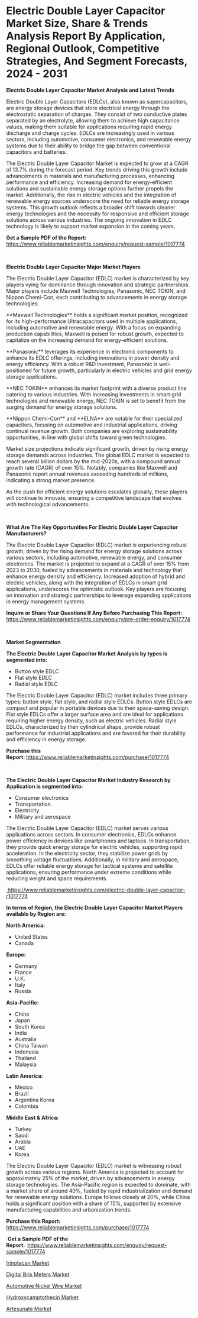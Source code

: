<p><h1>Electric Double Layer Capacitor Market Size, Share & Trends Analysis Report By Application, Regional Outlook, Competitive Strategies, And Segment Forecasts, 2024 - 2031</h1></p><p><strong>Electric Double Layer Capacitor Market Analysis and Latest Trends</strong></p>
<p><p>Electric Double Layer Capacitors (EDLCs), also known as supercapacitors, are energy storage devices that store electrical energy through the electrostatic separation of charges. They consist of two conductive plates separated by an electrolyte, allowing them to achieve high capacitance values, making them suitable for applications requiring rapid energy discharge and charge cycles. EDLCs are increasingly used in various sectors, including automotive, consumer electronics, and renewable energy systems due to their ability to bridge the gap between conventional capacitors and batteries.</p><p>The Electric Double Layer Capacitor Market is expected to grow at a CAGR of 13.7% during the forecast period. Key trends driving this growth include advancements in materials and manufacturing processes, enhancing performance and efficiency. Increasing demand for energy-efficient solutions and sustainable energy storage options further propels the market. Additionally, the rise in electric vehicles and the integration of renewable energy sources underscore the need for reliable energy storage systems. This growth outlook reflects a broader shift towards cleaner energy technologies and the necessity for responsive and efficient storage solutions across various industries. The ongoing innovation in EDLC technology is likely to support market expansion in the coming years.</p></p>
<p><strong>Get a Sample PDF of the Report:&nbsp;</strong> <a href="https://www.reliablemarketinsights.com/enquiry/request-sample/1017774?utm_campaign=1166&utm_medium=2&utm_source=Github&utm_content=ia&utm_term=04122024&utm_id=electric-double-layer-capacitor">https://www.reliablemarketinsights.com/enquiry/request-sample/1017774</a></p>
<p>&nbsp;</p>
<p><strong>Electric Double Layer Capacitor Major Market Players</strong></p>
<p><p>The Electric Double Layer Capacitor (EDLC) market is characterized by key players vying for dominance through innovation and strategic partnerships. Major players include Maxwell Technologies, Panasonic, NEC TOKIN, and Nippon Chemi-Con, each contributing to advancements in energy storage technologies.</p><p>**Maxwell Technologies** holds a significant market position, recognized for its high-performance Ultracapacitors used in multiple applications, including automotive and renewable energy. With a focus on expanding production capabilities, Maxwell is poised for robust growth, expected to capitalize on the increasing demand for energy-efficient solutions.</p><p>**Panasonic** leverages its experience in electronic components to enhance its EDLC offerings, including innovations in power density and energy efficiency. With a robust R&D investment, Panasonic is well-positioned for future growth, particularly in electric vehicles and grid energy storage applications.</p><p>**NEC TOKIN** enhances its market footprint with a diverse product line catering to various industries. With increasing investments in smart grid technologies and renewable energy, NEC TOKIN is set to benefit from the surging demand for energy storage solutions.</p><p>**Nippon Chemi-Con** and **ELNA** are notable for their specialized capacitors, focusing on automotive and industrial applications, driving continual revenue growth. Both companies are exploring sustainability opportunities, in line with global shifts toward green technologies.</p><p>Market size projections indicate significant growth, driven by rising energy storage demands across industries. The global EDLC market is expected to reach several billion dollars by the mid-2020s, with a compound annual growth rate (CAGR) of over 15%. Notably, companies like Maxwell and Panasonic report annual revenues exceeding hundreds of millions, indicating a strong market presence.</p><p>As the push for efficient energy solutions escalates globally, these players will continue to innovate, ensuring a competitive landscape that evolves with technological advancements.</p></p>
<p>&nbsp;</p>
<p><strong>What Are The Key Opportunities For Electric Double Layer Capacitor Manufacturers?</strong></p>
<p><p>The Electric Double Layer Capacitor (EDLC) market is experiencing robust growth, driven by the rising demand for energy storage solutions across various sectors, including automotive, renewable energy, and consumer electronics. The market is projected to expand at a CAGR of over 15% from 2023 to 2030, fueled by advancements in materials and technology that enhance energy density and efficiency. Increased adoption of hybrid and electric vehicles, along with the integration of EDLCs in smart grid applications, underscores the optimistic outlook. Key players are focusing on innovation and strategic partnerships to leverage expanding applications in energy management systems.</p></p>
<p><strong>Inquire or Share Your Questions If Any Before Purchasing This Report:</strong> <a href="https://www.reliablemarketinsights.com/enquiry/pre-order-enquiry/1017774?utm_campaign=1166&utm_medium=2&utm_source=Github&utm_content=ia&utm_term=04122024&utm_id=electric-double-layer-capacitor">https://www.reliablemarketinsights.com/enquiry/pre-order-enquiry/1017774</a></p>
<p>&nbsp;</p>
<p><strong>Market Segmentation</strong></p>
<p><strong>The Electric Double Layer Capacitor Market Analysis by types is segmented into:</strong></p>
<p><ul><li>Button style EDLC</li><li>Flat style EDLC</li><li>Radial style EDLC</li></ul></p>
<p><p>The Electric Double Layer Capacitor (EDLC) market includes three primary types: button style, flat style, and radial style EDLCs. Button style EDLCs are compact and popular in portable devices due to their space-saving design. Flat style EDLCs offer a larger surface area and are ideal for applications requiring higher energy density, such as electric vehicles. Radial style EDLCs, characterized by their cylindrical shape, provide robust performance for industrial applications and are favored for their durability and efficiency in energy storage.</p></p>
<p><strong>Purchase this Report:&nbsp;</strong><a href="https://www.reliablemarketinsights.com/purchase/1017774?utm_campaign=1166&utm_medium=2&utm_source=Github&utm_content=ia&utm_term=04122024&utm_id=electric-double-layer-capacitor">https://www.reliablemarketinsights.com/purchase/1017774</a></p>
<p>&nbsp;</p>
<p><strong>The Electric Double Layer Capacitor Market Industry Research by Application is segmented into:</strong></p>
<p><ul><li>Consumer electronics</li><li>Transportation</li><li>Electricity</li><li>Military and aerospace</li></ul></p>
<p><p>The Electric Double Layer Capacitor (EDLC) market serves various applications across sectors. In consumer electronics, EDLCs enhance power efficiency in devices like smartphones and laptops. In transportation, they provide quick energy storage for electric vehicles, supporting rapid acceleration. In the electricity sector, they stabilize power grids by smoothing voltage fluctuations. Additionally, in military and aerospace, EDLCs offer reliable energy storage for tactical systems and satellite applications, ensuring performance under extreme conditions while reducing weight and space requirements.</p></p>
<p><a href="https://www.reliablemarketinsights.com/electric-double-layer-capacitor-r1017774?utm_campaign=1166&utm_medium=2&utm_source=Github&utm_content=ia&utm_term=04122024&utm_id=electric-double-layer-capacitor">&nbsp;https://www.reliablemarketinsights.com/electric-double-layer-capacitor-r1017774</a></p>
<p><strong>In terms of Region, the Electric Double Layer Capacitor Market Players available by Region are:</strong></p>
<p>
    <p> <strong> North America: </strong>
        <ul>
            <li>United States</li>
            <li>Canada</li>
        </ul>
        </p> 
    <p> <strong> Europe: </strong>
        <ul>
            <li>Germany</li>
            <li>France</li>
            <li>U.K.</li>
            <li>Italy</li>
            <li>Russia</li>
        </ul>
        </p> 
    <p> <strong> Asia-Pacific: </strong>
        <ul>
            <li>China</li>
            <li>Japan</li>
            <li>South Korea</li>
            <li>India</li>
            <li>Australia</li>
            <li>China Taiwan</li>
            <li>Indonesia</li>
            <li>Thailand</li>
            <li>Malaysia</li>
        </ul>
        </p> 
    <p> <strong> Latin America: </strong>
        <ul>
            <li>Mexico</li>
            <li>Brazil</li>
            <li>Argentina Korea</li>
            <li>Colombia</li>
        </ul>
        </p> 
    <p> <strong> Middle East & Africa: </strong>
        <ul>
            <li>Turkey</li>
            <li>Saudi</li>
            <li>Arabia</li>
            <li>UAE</li>
            <li>Korea</li>
        </ul>
    </p>
    </p>
<p><p>The Electric Double Layer Capacitor (EDLC) market is witnessing robust growth across various regions. North America is projected to account for approximately 25% of the market, driven by advancements in energy storage technologies. The Asia-Pacific region is expected to dominate, with a market share of around 40%, fueled by rapid industrialization and demand for renewable energy solutions. Europe follows closely at 20%, while China holds a significant position with a share of 15%, supported by extensive manufacturing capabilities and urbanization trends.</p></p>
<p><strong>Purchase this Report: </strong><a href="https://www.reliablemarketinsights.com/purchase/1017774?utm_campaign=1166&utm_medium=2&utm_source=Github&utm_content=ia&utm_term=04122024&utm_id=electric-double-layer-capacitor">https://www.reliablemarketinsights.com/purchase/1017774</a></p>
<p>&nbsp;<strong>Get a Sample PDF of the Report:&nbsp;&nbsp;</strong><a href="https://www.reliablemarketinsights.com/enquiry/request-sample/1017774?utm_campaign=1166&utm_medium=2&utm_source=Github&utm_content=ia&utm_term=04122024&utm_id=electric-double-layer-capacitor">https://www.reliablemarketinsights.com/enquiry/request-sample/1017774</a></p>
<p><strong></strong></p>
<p><p><a href="https://www.linkedin.com/pulse/data-global-irinotecan-markets-share-size-growth-opportunity-qxiie?utm_campaign=1166&utm_medium=2&utm_source=Github&utm_content=ia&utm_term=04122024&utm_id=electric-double-layer-capacitor">Irinotecan Market</a></p><p><a href="https://issuu.com/reportprime-2/docs/digital-brix-meters-market-size-2030.pptx?utm_campaign=1166&utm_medium=2&utm_source=Github&utm_content=ia&utm_term=04122024&utm_id=electric-double-layer-capacitor">Digital Brix Meters Market</a></p><p><a href="https://issuu.com/reportprime-2/docs/automotive-nickel-wire-market-size-2030.pptx?utm_campaign=1166&utm_medium=2&utm_source=Github&utm_content=ia&utm_term=04122024&utm_id=electric-double-layer-capacitor">Automotive Nickel Wire Market</a></p><p><a href="https://www.linkedin.com/pulse/future-hydroxycamptothecin-market-global-forecast-trends-2024-xt9ne?utm_campaign=1166&utm_medium=2&utm_source=Github&utm_content=ia&utm_term=04122024&utm_id=electric-double-layer-capacitor">Hydroxycamptothecin Market</a></p><p><a href="https://www.linkedin.com/pulse/comprehensive-artesunate-market-overview-emerging-trends-regional-fhute?utm_campaign=1166&utm_medium=2&utm_source=Github&utm_content=ia&utm_term=04122024&utm_id=electric-double-layer-capacitor">Artesunate Market</a></p></p>